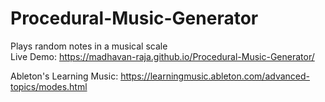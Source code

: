# Procedural-Music-Generator
Plays random notes in a musical scale  
Live Demo: https://madhavan-raja.github.io/Procedural-Music-Generator/

Ableton's Learning Music: https://learningmusic.ableton.com/advanced-topics/modes.html
